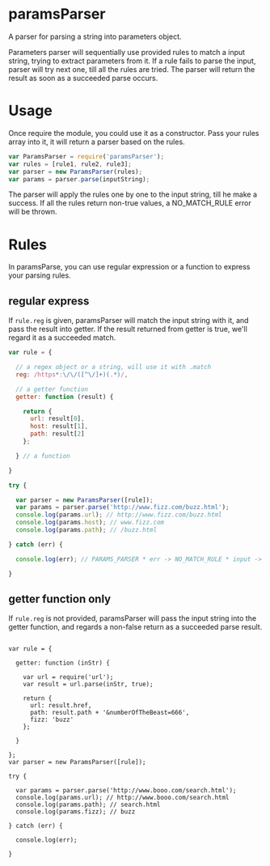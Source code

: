 paramsParser
============

A parser for parsing a string into parameters object.

Parameters parser will sequentially use provided rules to match a input string,
trying to extract parameters from it. If a rule fails to parse the input, parser
will try next one, till all the rules are tried. The parser will return the
result as soon as a succeeded parse occurs.

Usage
=====
Once require the module, you could use it as a constructor. Pass your rules array
into it, it will return a parser based on the rules.

```javascript
var ParamsParser = require('paramsParser');
var rules = [rule1, rule2, rule3];
var parser = new ParamsParser(rules);
var params = parser.parse(inputString);
```

The parser will apply the rules one by one to the input string, till he make a 
success. If all the rules return non-true values, a NO_MATCH_RULE error will
be thrown.

Rules
=====

In paramsParse, you can use regular expression or a function to express your
parsing rules.

regular express
-----

If ``rule.reg`` is given, paramsParser will match the input string with it, and 
pass the result into getter. If the result returned from getter is true, we'll
regard it as a succeeded match.

```javascript
var rule = {

  // a regex object or a string, will use it with .match
  reg: /https*:\/\/([^\/]+)(.*)/, 

  // a getter function
  getter: function (result) {

    return {
      url: result[0],
      host: result[1],
      path: result[2]
    };

  } // a function

}

try {

  var parser = new ParamsParser([rule]);
  var params = parser.parse('http://www.fizz.com/buzz.html');
  console.log(params.url); // http://www.fizz.com/buzz.html
  console.log(params.host); // www.fizz.com
  console.log(params.path); // /buzz.html

} catch (err) {

  console.log(err); // PARAMS_PARSER * err -> NO_MATCH_RULE * input -> xxxx

}

```

getter function only
---------------

If ``rule.reg`` is not provided, paramsParser will pass the input string into the
getter function, and regards a non-false return as a succeeded parse result.

```

var rule = {

  getter: function (inStr) {

    var url = require('url');
    var result = url.parse(inStr, true);
    
    return {
      url: result.href,
      path: result.path + '&numberOfTheBeast=666',
      fizz: 'buzz'
    };

  }

};
var parser = new ParamsParser([rule]);

try {

  var params = parser.parse('http://www.booo.com/search.html');
  console.log(params.url); // http://www.booo.com/search.html
  console.log(params.path); // search.html
  console.log(params.fizz); // buzz

} catch (err) {

  console.log(err);

}
```
